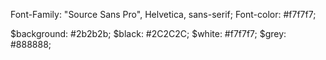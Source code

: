 Font-Family: "Source Sans Pro", Helvetica, sans-serif;
Font-color: #f7f7f7;

$background: #2b2b2b;
$black: #2C2C2C;
$white: #f7f7f7;
$grey: #888888;